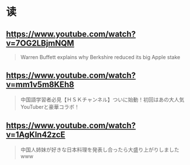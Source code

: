 # 读

## https://www.youtube.com/watch?v=7OG2LBjmNQM

> Warren Buffett explains why Berkshire reduced its big Apple stake

## https://www.youtube.com/watch?v=mm1v5m8KEh8

> 中国語学習者必見【ＨＳＫチャンネル】ついに始動！初回はあの大人気YouTuberと豪華コラボ！

## https://www.youtube.com/watch?v=1AgKln42zcE

> 中国人姉妹が好きな日本料理を発表し合ったら大盛り上がりしましたwww
